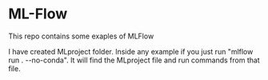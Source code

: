 # ML-Flow
This repo contains some exaples of MLFlow

I have created MLproject folder. Inside any example if you just run  "mlflow run . --no-conda". 
It will find the MLproject file and run commands from that file.
